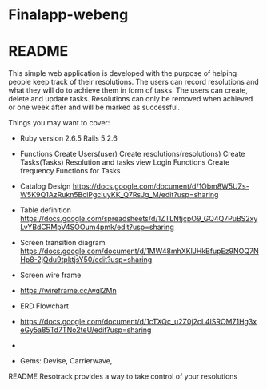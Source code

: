 # Finalapp-webeng
# README

This simple web application is developed with the purpose of helping people keep track of their resolutions. The users can record resolutions and what they will do to achieve them in form of tasks. The users can create, delete and update tasks. Resolutions can only be removed when achieved or one week after and will be marked as successful.  

Things you may want to cover:

* Ruby version 2.6.5 Rails 5.2.6

* Functions
Create Users(user)
Create resolutions(resolutions)
Create Tasks(Tasks)
Resolution and tasks view
Login Functions
Create frequency Functions for Tasks

* Catalog Design 
https://docs.google.com/document/d/1Obm8W5UZs-W5K9Q1AzRukn5BclPgcIuyKK_Q7RsJg_M/edit?usp=sharing

* Table definition 
https://docs.google.com/spreadsheets/d/1ZTLNtjcpO9_GQ4Q7PuBS2xyLvYBdCRMpV4SOOum4pmk/edit?usp=sharing
* Screen transition diagram
https://docs.google.com/document/d/1MW48mhXKlJHkBfupEz9NOQ7NHp8-2jQdu9tpktjsY50/edit?usp=sharing

* Screen wire frame
* https://wireframe.cc/wqI2Mn
* ERD Flowchart
* https://docs.google.com/document/d/1cTXQc_u2Z0j2cL4lSROM71Hg3xeGy5a85Td7TNo2teU/edit?usp=sharing
* 
* Gems: Devise, Carrierwave,

README Resotrack provides a way to take control of your resolutions
